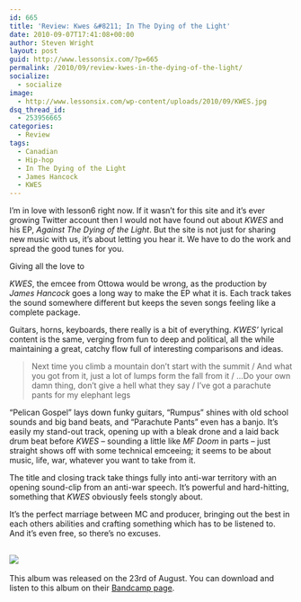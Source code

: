 ```yaml
---
id: 665
title: 'Review: Kwes &#8211; In The Dying of the Light'
date: 2010-09-07T17:41:08+00:00
author: Steven Wright
layout: post
guid: http://www.lessonsix.com/?p=665
permalink: /2010/09/review-kwes-in-the-dying-of-the-light/
socialize:
  - socialize
image:
  - http://www.lessonsix.com/wp-content/uploads/2010/09/KWES.jpg
dsq_thread_id:
  - 253956665
categories:
  - Review
tags:
  - Canadian
  - Hip-hop
  - In The Dying of the Light
  - James Hancock
  - KWES
---
```

I’m in love with lesson6 right now. If it wasn’t for this site and it’s ever growing Twitter account then I would not have found out about _KWES_ and his EP, _Against The Dying of the Light_. But the site is not just for sharing new music with us, it’s about letting you hear it. We have to do the work and spread the good tunes for you.

<!--more-->Giving all the love to 

_KWES_, the emcee from Ottowa would be wrong, as the production by _James Hancock_ goes a long way to make the EP what it is. Each track takes the sound somewhere different but keeps the seven songs feeling like a complete package.

Guitars, horns, keyboards, there really is a bit of everything. _KWES’_ lyrical content is the same, verging from fun to deep and political, all the while maintaining a great, catchy flow full of interesting comparisons and ideas.

> Next time you climb a mountain don’t start with the summit / And what you got from it, just a lot of lumps form the fall from it / &#8230;Do your own damn thing, don’t give a hell what they say / I’ve got a parachute pants for my elephant legs

“Pelican Gospel” lays down funky guitars, “Rumpus” shines with old school sounds and big band beats, and “Parachute Pants” even has a banjo. It&#8217;s easily my stand-out track, opening up with a bleak drone and a laid back drum beat before _KWES_ &#8211; sounding a little like _MF Doom_ in parts &#8211; just straight shows off with some technical emceeing; it seems to be about music, life, war, whatever you want to take from it.

The title and closing track take things fully into anti-war territory with an opening sound-clip from an anti-war speech. It’s powerful and hard-hitting, something that _KWES_ obviously feels stongly about.

It’s the perfect marriage between MC and producer, bringing out the best in each others abilities and crafting something which has to be listened to. And it’s even free, so there’s no excuses.

## ![](http://www.lessonsix.com/wp-content/themes/lessonsix/images/review_four.png)

This album was released on the 23rd of August. You can download and listen to this album on their [Bandcamp page](http://kwes.bandcamp.com/).